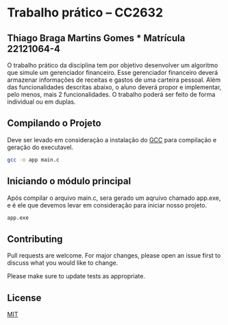 # Trabalho prático – CC2632
## Thiago Braga Martins Gomes * Matrícula 22121064-4

O trabalho prático da disciplina tem por objetivo desenvolver um algoritmo que simule um gerenciador
financeiro. Esse gerenciador financeiro deverá armazenar informações de receitas e gastos de uma carteira
pessoal. Além das funcionalidades descritas abaixo, o aluno deverá propor e implementar, pelo menos, mais 2
funcionalidades. O trabalho poderá ser feito de forma individual ou em duplas.

## Compilando o Projeto

Deve ser levado em consideração a instalação do [GCC](https://gcc.gnu.org/install/binaries.html) para compilação e geração do executavel.

```bash
gcc -o app main.c
```

## Iniciando o módulo principal
Após compilar o arquivo main.c, sera gerado um aqruivo chamado app.exe, e é ele que devemos levar em consideração para iniciar nosso projeto.

```bash
app.exe 
```

## Contributing
Pull requests are welcome. For major changes, please open an issue first to discuss what you would like to change.

Please make sure to update tests as appropriate.

## License
[MIT](https://choosealicense.com/licenses/mit/)